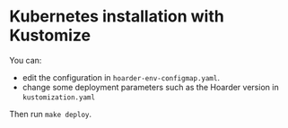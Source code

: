 # Kubernetes installation with Kustomize

You can:

- edit the configuration in `hoarder-env-configmap.yaml`.
- change some deployment parameters such as the Hoarder version in `kustomization.yaml`

Then run `make deploy`.

